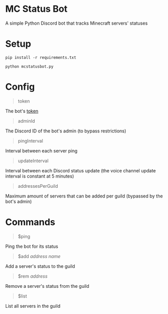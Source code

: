 # MC Status Bot
A simple Python Discord bot that tracks Minecraft servers' statuses

# Setup
`pip install -r requirements.txt`

`python mcstatusbot.py`

# Config
> token

The bot's [token](https://www.writebots.com/discord-bot-token/)

> adminId

The Discord ID of the bot's admin (to bypass restrictions)

> pingInterval

Interval between each server ping

> updateInterval

Interval between each Discord status update (the voice channel update interval is constant at 5 minutes)

> addressesPerGuild

Maximum amount of servers that can be added per guild (bypassed by the bot's admin)

# Commands
> $ping

Ping the bot for its status

> $add *address name*

Add a server's status to the guild

> $rem *address*

Remove a server's status from the guild

> $list

List all servers in the guild
